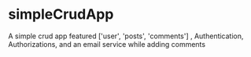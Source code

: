 # simpleCrudApp
A simple crud app featured ['user', 'posts', 'comments'] , Authentication, Authorizations, and an email service while adding comments
